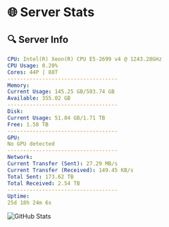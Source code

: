 # 🌐 Server Stats
## 🔍 Server Info
```yaml
CPU: Intel(R) Xeon(R) CPU E5-2699 v4 @ 1243.28GHz
CPU Usage: 0.20%
Cores: 44P | 88T
-----------------------------------
Memory:
Current Usage: 145.25 GB/503.74 GB
Available: 355.02 GB
-----------------------------------
Disk:
Current Usage: 51.84 GB/1.71 TB
Free: 1.58 TB
-----------------------------------
GPU:
No GPU detected
-----------------------------------
Network:
Current Transfer (Sent): 27.29 MB/s
Current Transfer (Received): 149.45 KB/s
Total Sent: 173.62 TB
Total Received: 2.54 TB
-----------------------------------
Uptime:
25d 18h 24m 6s
```
![GitHub Stats](https://img.shields.io/badge/Updated-2025-03-05_17:07:24-blue)